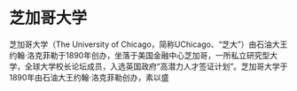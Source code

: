 # 芝加哥大学

芝加哥大学（The University of Chicago，简称UChicago、“芝大”）由石油大王约翰·洛克菲勒于1890年创办，坐落于美国金融中心芝加哥，一所私立研究型大学，全球大学校长论坛成员，入选英国政府“高潜力人才签证计划”。芝加哥大学于1890年由石油大王约翰·洛克菲勒创办，素以盛